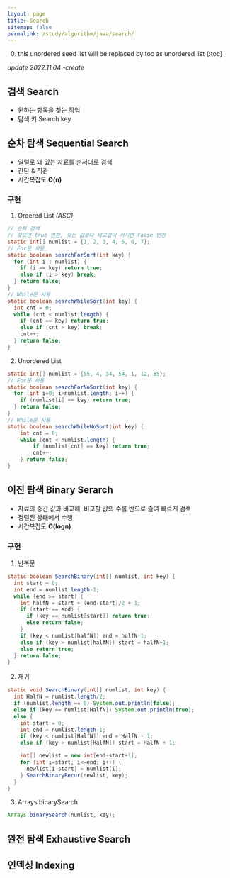```yaml
---
layout: page
title: Search
sitemap: false
permalink: /study/algorithm/java/search/
---
```

0. this unordered seed list will be replaced by toc as unordered list
{:toc}

*update 2022.11.04 -create*

## 검색 Search
- 원하는 항목을 찾는 작업
- 탐색 키 Search key

## 순차 탐색 Sequential Search
- 일렬로 돼 있는 자료를 순서대로 검색
- 간단 & 직관
- 시간복잡도 **O(n)**

### 구현
1. Ordered List *(ASC)*  
```java
// 순차 검색
// 찾으면 true 반환, 찾는 값보다 비교값이 커지면 false 반환
static int[] numlist = {1, 2, 3, 4, 5, 6, 7};
// For문 사용
static boolean searchForSort(int key) {
  for (int i : numlist) {
    if (i == key) return true;
    else if (i > key) break;
  } return false;
}
// While문 사용
static boolean searchWhileSort(int key) {
  int cnt = 0;
  while (cnt < numlist.length) {
    if (cnt == key) return true;
    else if (cnt > key) break;
    cnt++;
  } return false;
}
```

2. Unordered List  
```java
static int[] numlist = {55, 4, 34, 54, 1, 12, 35};
// For문 사용
static boolean searchForNoSort(int key) {
  for (int i=0; i<numlist.length; i++) {
    if (numlist[i] == key) return true;
  } return false;
}
// While문 사용
static boolean searchWhileNoSort(int key) {
    int cnt = 0;
    while (cnt < numlist.length) {
        if (numlist[cnt] == key) return true;	
        cnt++;
    } return false;
}
```

## 이진 탐색 Binary Serarch
- 자료의 중간 값과 비교해, 비교할 값의 수를 반으로 줄여 빠르게 검색
- 정렬된 상태에서 수행
- 시간복잡도 **O(logn)**

### 구현
1. 반복문
```java
static boolean SearchBinary(int[] numlist, int key) {
  int start = 0;
  int end = numlist.length-1;
  while (end >= start) {
    int halfN = start + (end-start)/2 + 1;
    if (start == end) {
      if (key == numlist[start]) return true;
      else return false;
    }
    if (key < numlist[halfN]) end = halfN-1;
    else if (key > numlist[halfN]) start = halfN+1;
    else return true;
  } return false;
}
```

2. 재귀
```java
static void SearchBinary(int[] numlist, int key) {
  int HalfN = numlist.length/2;
  if (numlist.length == 0) System.out.println(false);
  else if (key == numlist[HalfN]) System.out.println(true);
  else {
    int start = 0;
    int end = numlist.length-1;
    if (key < numlist[HalfN]) end = HalfN - 1;
    else if (key > numlist[HalfN]) start = HalfN + 1;

    int[] newlist = new int[end-start+1];
    for (int i=start; i<=end; i++) {
      newlist[i-start] = numlist[i];
    } SearchBinaryRecur(newlist, key);
  }
}
```

3. Arrays.binarySearch
```java
Arrays.binarySearch(numlist, key);
```

## 완전 탐색 Exhaustive Search
## 인덱싱 Indexing